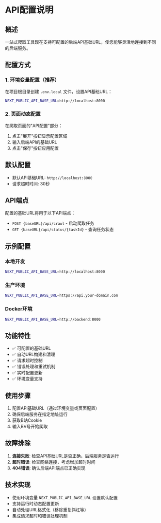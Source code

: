 # API配置说明

## 概述
一站式爬取工具现在支持可配置的后端API基础URL，使您能够灵活地连接到不同的后端服务。

## 配置方式

### 1. 环境变量配置（推荐）
在项目根目录创建 `.env.local` 文件，设置API基础URL：

```bash
NEXT_PUBLIC_API_BASE_URL=http://localhost:8000
```

### 2. 页面动态配置
在爬取页面的"API配置"部分：
1. 点击"展开"按钮显示配置区域
2. 输入后端API的基础URL
3. 点击"保存"按钮应用配置

## 默认配置
- 默认API基础URL: `http://localhost:8000`
- 请求超时时间: 30秒

## API端点
配置的基础URL将用于以下API端点：
- `POST {baseURL}/api/crawl` - 启动爬取任务
- `GET {baseURL}/api/status/{taskId}` - 查询任务状态

## 示例配置

### 本地开发
```bash
NEXT_PUBLIC_API_BASE_URL=http://localhost:8000
```

### 生产环境
```bash
NEXT_PUBLIC_API_BASE_URL=https://api.your-domain.com
```

### Docker环境
```bash
NEXT_PUBLIC_API_BASE_URL=http://backend:8000
```

## 功能特性
- ✅ 可配置的基础URL
- ✅ 自动URL构建和清理
- ✅ 请求超时控制
- ✅ 错误处理和重试机制
- ✅ 实时配置更新
- ✅ 环境变量支持

## 使用步骤
1. 配置API基础URL（通过环境变量或页面配置）
2. 确保后端服务在指定地址运行
3. 获取B站Cookie
4. 输入BV号开始爬取

## 故障排除
1. **连接失败**: 检查API基础URL是否正确，后端服务是否运行
2. **超时错误**: 检查网络连接，考虑增加超时时间
3. **404错误**: 确认后端API端点已正确实现

## 技术实现
- 使用环境变量 `NEXT_PUBLIC_API_BASE_URL` 设置默认配置
- 支持运行时动态配置更新
- 自动处理URL格式化（移除重复斜杠等）
- 集成请求超时和错误处理机制
